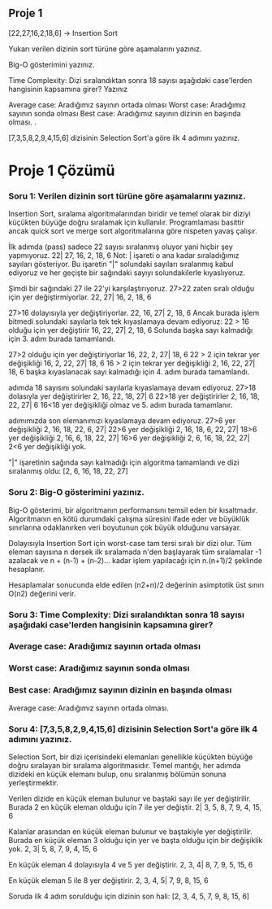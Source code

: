 ## Proje 1
[22,27,16,2,18,6] -> Insertion Sort

Yukarı verilen dizinin sort türüne göre aşamalarını yazınız.

Big-O gösterimini yazınız.

Time Complexity: Dizi sıralandıktan sonra 18 sayısı aşağıdaki case'lerden hangisinin kapsamına girer? Yazınız

Average case: Aradığımız sayının ortada olması
Worst case: Aradığımız sayının sonda olması
Best case: Aradığımız sayının dizinin en başında olması.
.



[7,3,5,8,2,9,4,15,6] dizisinin Selection Sort'a göre ilk 4 adımını yazınız.


# Proje 1 Çözümü
### Soru 1: Verilen dizinin sort türüne göre aşamalarını yazınız.
Insertion Sort, sıralama algoritmalarından biridir ve temel olarak bir diziyi küçükten büyüğe doğru sıralamak için kullanılır. Programlaması basittir ancak quick sort ve merge sort algoritmalarına göre nispeten yavaş çalışır.

İlk adımda (pass) sadece 22 sayısı sıralanmış oluyor yani hiçbir şey yapmıyoruz.
22| 27, 16, 2, 18, 6
Not: | işareti o ana kadar sıraladığımız sayıları gösteriyor. Bu işaretin "|" solundaki sayıları sıralanmış kabul ediyoruz ve her geçişte bir sağındaki sayıyı solundakilerle kıyaslıyoruz.

Şimdi bir sağındaki 27 ile 22'yi karşılaştırıyoruz. 27>22 zaten sıralı olduğu için yer değiştirmiyorlar.
22, 27| 16, 2, 18, 6

27>16 dolayısıyla yer değiştiriyorlar.
22, 16, 27| 2, 18, 6
Ancak burada işlem bitmedi solundaki sayılarla tek tek kıyaslamaya devam ediyoruz:
22 > 16 olduğu için yer değiştirir
16, 22, 27| 2, 18, 6
Solunda başka sayı kalmadığı için 3. adım burada tamamlandı.

27>2 olduğu için yer değiştiriyorlar
16, 22, 2, 27| 18, 6
22 > 2 için tekrar yer değişikliği
16, 2, 22, 27| 18, 6
16 > 2 için tekrar yer değişikliği
2, 16, 22, 27| 18, 6
başka kıyaslanacak sayı kalmadığı için 4. adım burada tamamlandı.

adımda 18 sayısını solundaki sayılarla kıyaslamaya devam ediyoruz.
27>18 dolasıyla yer değiştirirler
2, 16, 22, 18, 27| 6
22>18 yer değiştirirler
2, 16, 18, 22, 27| 6
16<18 yer değişikliği olmaz ve 5. adım burada tamamlanır.

adımımızda son elemanımızı kıyaslamaya devam ediyoruz.
27>6 yer değişikliği
2, 16, 18, 22, 6, 27|
22>6 yer değişikliği
2, 16, 18, 6, 22, 27|
18>6 yer değişikliği
2, 16, 6, 18, 22, 27|
16>6 yer değişikliği
2, 6, 16, 18, 22, 27|
2<6 yer değişikliği yok.

"|" işaretinin sağında sayı kalmadığı için algoritma tamamlandı ve dizi sıralanmış oldu:
[2, 6, 16, 18, 22, 27]

### Soru 2: Big-O gösterimini yazınız.
Big-O gösterimi, bir algoritmanın performansını temsil eden bir kısaltmadır. Algoritmanın en kötü durumdaki çalışma süresini ifade eder ve büyüklük sınırlarına odaklanırken veri boyutunun çok büyük olduğunu varsayar.

Dolayısıyla Insertion Sort için worst-case tam tersi sıralı bir dizi olur. Tüm eleman sayısına n dersek ilk sıralamada n'den başlayarak tüm sıralamalar -1 azalacak ve n + (n-1) + (n-2)... kadar işlem yapılacağı için n.(n+1)/2 şeklinde hesaplanır.

Hesaplamalar sonucunda elde edilen (n2+n)/2 değerinin asimptotik üst sınırı O(n2) değerini verir.

### Soru 3: Time Complexity: Dizi sıralandıktan sonra 18 sayısı aşağıdaki case'lerden hangisinin kapsamına girer?
### Average case: Aradığımız sayının ortada olması
### Worst case: Aradığımız sayının sonda olması
### Best case: Aradığımız sayının dizinin en başında olması


Average case: Aradığımız sayının ortada olması.

### Soru 4: [7,3,5,8,2,9,4,15,6] dizisinin Selection Sort'a göre ilk 4 adımını yazınız.

Selection Sort, bir dizi içerisindeki elemanları genellikle küçükten büyüğe doğru sıralayan bir sıralama algoritmasıdır. Temel mantığı, her adımda dizideki en küçük elemanı bulup, onu sıralanmış bölümün sonuna yerleştirmektir.

Verilen dizide en küçük eleman bulunur ve baştaki sayı ile yer değiştirilir. Burada 2 en küçük eleman olduğu için 7 ile yer değiştir.
2| 3, 5, 8, 7, 9, 4, 15, 6

Kalanlar arasından en küçük eleman bulunur ve baştakiyle yer değiştirilir. Burada en küçük eleman 3 olduğu için yer ve başta olduğu için bir değişiklik yok.
2, 3| 5, 8, 7, 9, 4, 15, 6

En küçük eleman 4 dolayısıyla 4 ve 5 yer değiştirir.
2, 3, 4| 8, 7, 9, 5, 15, 6

En küçük eleman 5 ile 8 yer değiştirir.
2, 3, 4, 5| 7, 9, 8, 15, 6

Soruda ilk 4 adım sorulduğu için dizinin son hali:
[2, 3, 4, 5, 7, 9, 8, 15, 6]